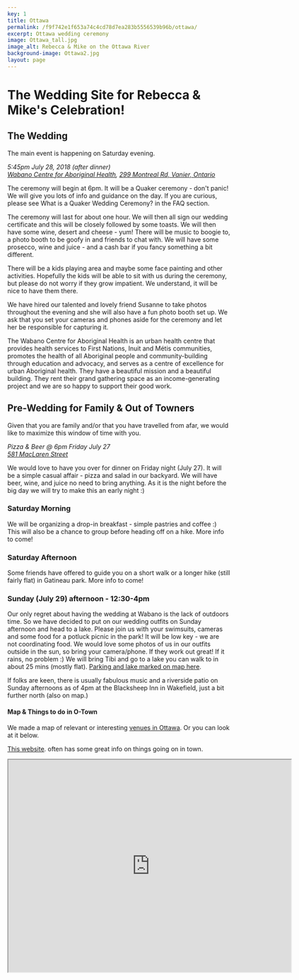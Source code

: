 ```yaml
---
key: 1
title: Ottawa
permalink: /f9f742e1f653a74c4cd78d7ea283b5556539b96b/ottawa/
excerpt: Ottawa wedding ceremony
image: Ottawa_tall.jpg
image_alt: Rebecca & Mike on the Ottawa River
background-image: Ottawa2.jpg
layout: page
---
```


# The Wedding Site for Rebecca &amp; Mike's Celebration!

## The Wedding

The main event is happening on Saturday evening.

<p><em>5:45pm July 28, 2018 (after dinner)<br />
  <a href="http://wabano.com/">Wabano Centre for Aboriginal Health</a>, <a href="https://www.google.com/maps/place/299+Montreal+Rd,+Vanier,+ON+K1L+6B8/@45.4373487,-75.6611751,17z/data=!3m1!4b1!4m5!3m4!1s0x4cce0541d22407df:0xa38d13cfa9c2bc3e!8m2!3d45.4373487!4d-75.6589864">299 Montreal Rd, Vanier, Ontario</a></em></p>

The ceremony will begin at 6pm. It will be a Quaker ceremony - don't panic! We will give you lots of info and guidance on the day. If you are curious, please see What is a Quaker Wedding Ceremony? in the FAQ section. 

The ceremony will last for about one hour. We will then all sign our wedding certificate and this will be closely followed by some toasts. We will then have some wine, desert and cheese - yum! There will be music  to boogie to, a photo booth to be goofy in and friends to chat with. We will have some prosecco, wine and juice - and a cash bar if you fancy something a bit different.

There will be a kids playing area and maybe some face painting and other activities. Hopefully the kids will be able to sit with us during the ceremony, but please do not worry if they grow impatient. We understand, it will be nice to have them there.

We have hired our talented and lovely friend Susanne to take photos throughout the evening and she will also have a fun photo booth set up. We ask that you set your cameras and phones aside for the ceremony and let her be responsible for capturing it.

The Wabano Centre for Aboriginal Health is an urban health centre that provides health services to First Nations, Inuit and Métis communities, promotes the health of all Aboriginal people and community-building through education and advocacy, and serves as a centre of excellence for urban Aboriginal health. They have a beautiful mission and a beautiful building. They rent their grand gathering space as an income-generating project and we are so happy to support their good work. 

## Pre-Wedding for Family & Out of Towners

Given that you are family and/or that you have travelled from afar, we would like to maximize this window of time with you. 

<p><em>Pizza & Beer @ 6pm Friday July 27 <br />
<a href="https://www.google.com/maps/place/581+MacLaren+St,+Ottawa,+ON+K1R+5K8/data=!4m2!3m1!1s0x4cce044d38fca235:0x8485464ac8df5556?sa=X&ved=0ahUKEwip57DJjcXaAhVM8IMKHWeHAnYQ8gEIJjAA">581 MacLaren Street</a></em></p>

We would love to have you over for dinner on Friday night (July 27). It will be a simple casual affair - pizza and salad in our backyard. We will have beer, wine, and juice no need to bring anything. As it is the night before the big day we will try to make this an early night :)


### Saturday Morning

We will be organizing a drop-in breakfast - simple pastries and coffee :) This will also be a chance to group before heading off on a hike. More info to come!

### Saturday Afternoon

Some friends have offered to guide you on a short walk or a longer hike (still fairly flat) in Gatineau park. More info to come!

### Sunday (July 29) afternoon - 12:30-4pm

Our only regret about having the wedding at Wabano is the lack of outdoors time. So we have decided to put on our wedding outfits on Sunday afternoon and head to a lake. Please join us with your swimsuits, cameras and some food for a potluck picnic in the park! It will be low key - we are not coordinating food. We would love some photos of us in our outfits outside in the sun, so bring your camera/phone. If they work out great! If it rains, no problem :) We will bring Tibi and go to a lake you can walk to in about 25 mins (mostly flat). [Parking and lake marked on map here](https://drive.google.com/open?id=19bKJw5R4ZpiY2VlZo6IpHQVXZttV71Nu&usp=sharing).

If folks are keen, there is usually fabulous music and a riverside patio on Sunday afternoons as of 4pm at the Blacksheep Inn in Wakefield, just a bit further north (also on map.)

#### Map & Things to do in O-Town 

We made a map of relevant or interesting [venues in Ottawa](https://www.google.com/maps/d/viewer?mid=19bKJw5R4ZpiY2VlZo6IpHQVXZttV71Nu&ll=45.41890687301883%2C-75.68983909074706&z=14). Or you can look at it below.

[This website](http://apt613.ca/). often has some great info on things going on in town.

<iframe src="https://www.google.com/maps/d/embed?mid=19bKJw5R4ZpiY2VlZo6IpHQVXZttV71Nu" width="640" height="480"></iframe>


